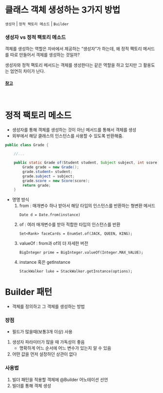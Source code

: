 # 클래스 객체 생성하는 3가지 방법
`생성자` |  `정적 팩토리 메소드` | `Builder`
### 생성자 vs 정적 팩토리 메소드

객체를 생성하는 역할은 자바에서 제공하는 “생성자”가 하는데, 왜 정적 팩토리 메서드를 따로 만들어서 객체를 생성하는 것일까?

생성자와 정적 팩토리 메서드는 객체를 생성한다는 같은 역할을 하고 있지만 그 활용도는 엄연히 차이가 난다.

#### [참고](https://tecoble.techcourse.co.kr/post/2020-05-26-static-factory-method/)

<br>

#  정적 팩토리 메소드
- 생성자를 통해 객체를 생성하는 것이 아닌 메서드를 통해서 객체를 생성
- 외부에서 해당 클래스의 인스턴스를 사용할 수 있도록 반환해줌.

```java
public class Grade {

    //...

    public static Grade of(Student student, Subject subject, int score){
        Grade grade = new Grade();
        grade.student= student;
        grade.subject = subject;
        grade.score = new Score(score);
        return grade;
    }
```


- 명명 방식
    1. from : 매개변수 하나 받아서 해당 타입의 인스턴스를 반환하는 형변환 메서드
        ```
        Date d = Date.from(instance)
        ```
    2. of : 여러 매개변수를 받아 적합한 타입의 인스턴스를 반환
        ```
        Set<Rank> faceCards = EnumSet.of(JACK, QUEEN, KING);
        ```
    3. valueOf : from과 of의 더 자세한 버전
        ```
        BigInteger prime = BigInteger.valueOf(Integer.MAX_VALUE);
        ```
    4. instance 혹은 getInstance
        ```
        StackWalker luke = StackWalker.getInstance(options);
        ```
    
#  Builder 패턴
- 객체를 정의하고 그 객체를 생성하는 방법

### 장점
- 필드가 많을때(보통3개 이상) 사용
1. 생성자 파라미터가 많을 때 가독성이 좋음
    - 명확하게 어느 순서에 어느 변수가 있는지 알 수 있음
2. 어떤 값을 먼저 설정하던 상관이 없다

### 사용법
1. 빌더 패턴을 적용할 객체에 @Builder 어노테이션 선언
2. 빌더를 통해 객체 생성